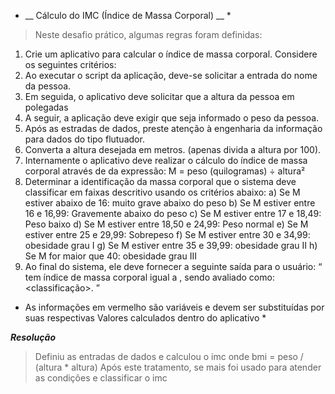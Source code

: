 * __ Cálculo do IMC (Índice de Massa Corporal) __ *
> Neste desafio prático, algumas regras foram definidas:

1) Crie um aplicativo para calcular o índice de massa corporal.
Considere os seguintes critérios:
1) Ao executar o script da aplicação, deve-se solicitar a entrada do nome da pessoa.
2) Em seguida, o aplicativo deve solicitar que a altura da pessoa em
polegadas
3) A seguir, a aplicação deve exigir que seja informado o peso da pessoa.
4) Após as estradas de dados, preste atenção à engenharia da informação para dados do tipo
flutuador.
5) Converta a altura desejada em metros. (apenas divida a altura por
100).
6) Internamente o aplicativo deve realizar o cálculo do índice de massa corporal através de
da expressão: M = peso (quilogramas) ÷ altura²
7) Determinar a identificação da massa corporal que o sistema deve classificar em faixas
descritivo usando os critérios abaixo:
a) Se M estiver abaixo de 16: muito grave abaixo do peso
b) Se M estiver entre 16 e 16,99: Gravemente abaixo do peso
c) Se M estiver entre 17 e 18,49: Peso baixo
d) Se M estiver entre 18,50 e 24,99: Peso normal
e) Se M estiver entre 25 e 29,99: Sobrepeso
f) Se M estiver entre 30 e 34,99: obesidade grau I
g) Se M estiver entre 35 e 39,99: obesidade grau II
h) Se M for maior que 40: obesidade grau III
8) Ao final do sistema, ele deve fornecer a seguinte saída para o usuário:
“<Nome> tem índice de massa corporal igual a <m>, sendo avaliado como:
<classificação>. ”
* As informações em vermelho são variáveis e devem ser substituídas por suas respectivas
Valores calculados dentro do aplicativo *


*__Resolução__*
> Definiu as entradas de dados e calculou o imc onde bmi = peso / (altura * altura)
> Após este tratamento, se mais foi usado para atender as condições e classificar o imc
